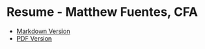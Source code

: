 # Resume - Matthew Fuentes, CFA
- [Markdown Version](https://github.com/sr-fuentes/resume/blob/main/resume.md)
- [PDF Version](https://github.com/sr-fuentes/resume/blob/main/Matthew%20Fuentes.pdf)
